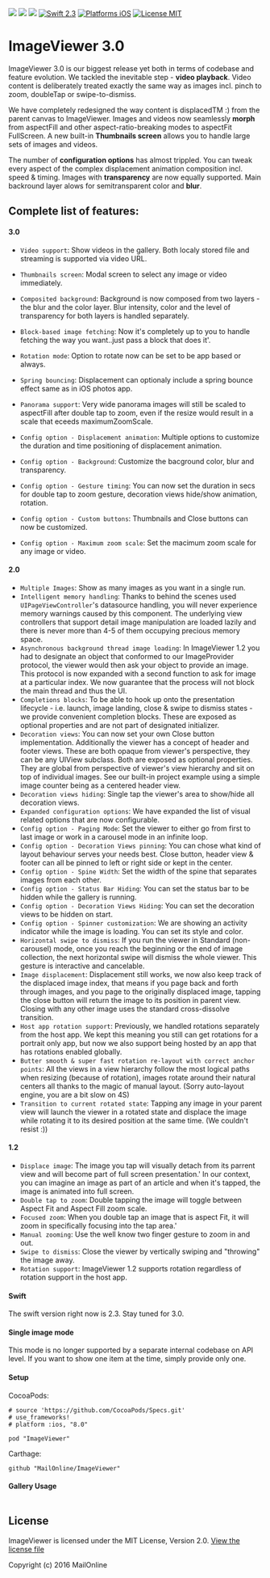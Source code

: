 <a href="https://github.com/Carthage/Carthage"><img src="https://img.shields.io/badge/Carthage-compatible-4BC51D.svg?style=flat"></a>
<a href="https://github.com/cocoapods/cocoapods"><img src="https://img.shields.io/cocoapods/v/ImageViewer.svg"></a>
![](https://travis-ci.org/MailOnline/ImageViewer.svg?branch=master)
[![Swift 2.3](https://img.shields.io/badge/Swift-2.2-orange.svg?style=flat)](https://developer.apple.com/swift/)
[![Platforms iOS](https://img.shields.io/badge/Platforms-iOS-lightgray.svg?style=flat)](https://developer.apple.com/swift/)
[![License MIT](https://img.shields.io/badge/License-MIT-lightgrey.svg?style=flat)](https://opensource.org/licenses/MIT)


# ImageViewer 3.0



ImageViewer 3.0 is our biggest release yet both in terms of codebase and feature evolution. We tackled the inevitable step - **video playback**. Video content is deliberately treated exactly the same way as images incl. pinch to zoom, doubleTap or swipe-to-dismiss.

We have completely redesigned the way content is displacedTM :) from the parent canvas to ImageViewer. Images and videos now seamlessly **morph** from aspectFill and other aspect-ratio-breaking modes to aspectFit FullScreen. A new built-in **Thumbnails screen** allows you to handle large sets of images and videos.

The number of **configuration options** has almost trippled. You can tweak every aspect of the complex displacement animation composition incl. speed & timing. Images with **transparency** are now equally supported. Main backround layer alows for semitransparent color and **blur**.




## Complete list of features:

#### 3.0

* `Video support`: Show videos in the gallery. Both localy stored file and streaming is supported via video URL.
* `Thumbnails screen`: Modal screen to select any image or video immediately. 
* `Composited background`: Background is now composed from two layers - the blur and the color layer. Blur intensity, color and the level of transparency for both layers is handled separately.
* `Block-based image fetching`: Now it's completely up to you to handle fetching the way you want..just pass a block that does it'.
* `Rotation mode`: Option to rotate now can be set to be app based or always.
* `Spring bouncing`: Displacement can optionaly include a spring bounce effect same as in iOS photos app.
* `Panorama support`: Very wide panorama images will still be scaled to aspectFill after double tap to zoom, even if the resize would result in a scale that eceeds maximumZoomScale.


* `Config option - Displacement animation`: Multiple options to customize the duration and time positioning of displacement animation.
* `Config option - Background`: Customize the bacground color, blur and transparency.
* `Config option - Gesture timing`: You can now set the duration in secs for double tap to zoom gesture, decoration views hide/show animation, rotation.
* `Config option - Custom buttons`: Thumbnails and Close buttons can now be customized.
* `Config option - Maximum zoom scale`: Set the macimum zoom scale for any image or video.


#### 2.0

* `Multiple Images`: Show as many images as you want in a single run.
* `Intelligent memory handling`: Thanks to behind the scenes used `UIPageViewController`'s datasource handling, you will never experience memory warnings caused by this component. The underlying view controllers that support detail image manipulation are loaded lazily and there is never more than 4-5 of them occupying precious memory space.
* `Asynchronous background thread image loading`: In ImageViewer 1.2 you had to designate an object that conformed to our ImageProvider protocol, the viewer would then ask your object to provide an image. This protocol is now expanded with a second function to ask for image at a particular index. We now guarantee that the process will not block the main thread and thus the UI.   
* `Completions blocks`: To be able to hook up onto the presentation lifecycle - i.e. launch, image landing, close & swipe to dismiss states - we provide convenient completion blocks. These are exposed as optional properties and are not part of designated initializer.
* `Decoration views`: You can now set your own Close button implementation. Additionally the viewer has a concept of header and footer views. These are both opaque from viewer's perspective, they can be any UIView subclass. Both are exposed as optional properties. They are global from perspective of viewer's view hierarchy and sit on top of individual images. See our built-in project example using a simple image counter being as a centered header view. 
* `Decoration views hiding`: Single tap the viewer's area to show/hide all decoration views.
* `Expanded configuration options`: We have expanded the list of visual related options that are now configurable.
* `Config option - Paging Mode`: Set the viewer to either go from first to last image or work in a carousel mode in an infinite loop.
* `Config option - Decoration Views pinning`: You can chose what kind of layout behaviour serves your needs best. Close button, header view & footer can all be pinned to left or right side or kept in the center.
* `Config option - Spine Width`: Set the width of the spine that separates images from each other.
* `Config option - Status Bar Hiding`: You can set the status bar to be hidden while the gallery is running.
* `Config option - Decoration Views Hiding`: You can set the decoration views to be hidden on start.
* `Config option - Spinner customization`: We are showing an activity indicator while the image is loading. You can set its style and color.
* `Horizontal swipe to dismiss`: If you run the viewer in Standard (non-carousel) mode, once you reach the beginning or the end of image collection, the next horizontal swipe will dismiss the whole viewer. This gesture is interactive and cancelable.
* `Image displacement`: Displacement still works, we now also keep track of the displaced image index, that means if you page back and forth through images, and you page to the originally displaced image, tapping the close button will return the image to its position in parent view. Closing with any other image uses the standard cross-dissolve transition.
* `Host app rotation support`: Previously, we handled rotations separately from the host app. We kept this meaning you still can get rotations for a portrait only app, but now we also support being hosted by an app that has rotations enabled globally.
* `Butter smooth & super fast rotation re-layout with correct anchor points`: All the views in a view hierarchy follow the most logical paths when resizing (because of rotation), images rotate around their natural centers all thanks to the magic of manual layout. (Sorry auto-layout engine, you are a bit slow on 4S) 
* `Transition to current rotated state`: Tapping any image in your parent view will launch the viewer in a rotated state and displace the image while rotating it to its desired position at the same time. (We couldn't resist :)) 

#### 1.2

* `Displace image`: The image you tap will visually detach from its parrent view and will become part of full screen presentation.'  In our context, you can imagine an image as part of an article and when it's tapped, the image is animated into full screen.
* `Double tap to zoom`: Double tapping the image will toggle between Aspect Fit and Aspect Fill zoom scale.
* `Focused zoom`: When you double tap an image that is aspect Fit, it will zoom in specifically focusing into the tap area.'
* `Manual zooming`: Use the well know two finger gesture to zoom in and out.
* `Swipe to dismiss`: Close the viewer by vertically swiping and "throwing" the image away.
* `Rotation support`: ImageViewer 1.2 supports rotation regardless of rotation support in the host app. 


#### Swift

The swift version right now is 2.3. Stay tuned for 3.0.


#### Single image mode

This mode is no longer supported by a separate internal codebase on API level. If you want to show one item at the time, simply provide only one.

#### Setup

CocoaPods:

```
# source 'https://github.com/CocoaPods/Specs.git'
# use_frameworks!
# platform :ios, "8.0"

pod "ImageViewer"
```

Carthage:

```
github "MailOnline/ImageViewer"
```

#### Gallery Usage

```

```

## License
ImageViewer is licensed under the MIT License, Version 2.0. [View the license file](LICENSE)

Copyright (c) 2016 MailOnline
